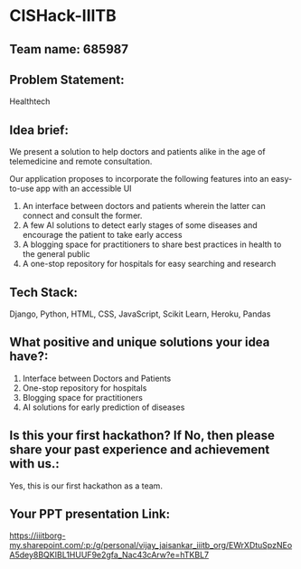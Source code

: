 # CISHack-IIITB

## Team name: 685987

## Problem Statement: 
Healthtech

## Idea brief: 
We present a solution to help doctors and patients alike in the age of telemedicine and remote consultation. 

Our application proposes to incorporate the following features into an easy-to-use app with an accessible UI 
1. An interface between doctors and patients wherein the latter can connect and consult the former.
2. A few AI solutions to detect early stages of some diseases and encourage the patient to take early access 
3. A blogging space for practitioners to share best practices in health to the general public
4. A one-stop repository for hospitals for easy searching and research

## Tech Stack: 
Django, Python, HTML, CSS, JavaScript, Scikit Learn, Heroku, Pandas

## What positive and unique solutions your idea have?:
1. Interface between Doctors and Patients​
2. One-stop repository for hospitals​
3. Blogging space for practitioners​
4. AI solutions for early prediction of diseases​

## Is this your first hackathon? If No, then please share your past experience and achievement with us.:
Yes, this is our first hackathon as a team.

## Your PPT presentation Link:
https://iiitborg-my.sharepoint.com/:p:/g/personal/vijay_jaisankar_iiitb_org/EWrXDtuSpzNEoA5dey8BQKIBL1HUUF9e2gfa_Nac43cArw?e=hTKBL7
